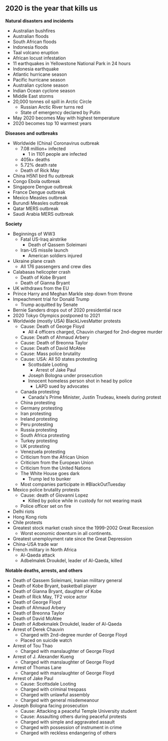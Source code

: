 ## 2020 is the year that kills us

**Natural disasters and incidents**
- Australian bushfires
- Australian floods
- South African floods
- Indonesia floods
- Taal volcano eruption
- African locust infestation
- 11 earthquakes in Yellowstone National Park in 24 hours
- Indonesia earthquake
- Atlantic hurricane season
- Pacific hurricane season
- Australian cyclone season
- Indian Ocean cyclone season
- Middle East storms
- 20,000 tonnes oil spill in Arctic Circle
    - Russian Arctic River turns red
    - State of emergency declared by Putin
- May 2020 becomes May with highest temperature
- 2020 becomes top 10 warmest years

**Diseases and outbreaks**
- Worldwide (China) Coronavirus outbreak
    - 7.08 million+ infected
        - 1 in 1101 people are infected
    - 405k+ deaths
    - 5.72% death rate
    - Death of Rick May
- China H5N1 bird flu outbreak
- Congo Ebola outbreak
- Singapore Dengue outbreak
- France Dengue outbreak
- Mexico Measles outbreak
- Burundi Measles outbreak
- Qatar MERS outbreak
- Saudi Arabia MERS outbreak

**Society**
- Beginnings of WW3
    - Fatal US-Iraq airstrike
        - Death of Qassem Soleimani
    - Iran-US missile launch
        - American soldiers injured
- Ukraine plane crash
    - All 176 passengers and crew dies
- Calabasas helicopter crash
    - Death of Kobe Bryant
    - Death of Gianna Bryant
- UK withdraws from the EU
- Prince Harry and Meghan Markle step down from throne
- Impeachment trial for Donald Trump
    - Trump acquitted by Senate
- Bernie Sanders drops out of 2020 presidential race
- 2020 Tokyo Olympics postponed to 2021
- Worldwide (mostly USA) BlackLivesMatter protests
    - Cause: Death of George Floyd
        - All 4 officers charged, Chauvin charged for 2nd-degree murder
    - Cause: Death of Ahmaud Arbery
    - Cause: Death of Breonna Taylor
    - Cause: Death of David McAtee
    - Cause: Mass police brutality
    - Cause: USA: All 50 states protesting
        - Scottsdale Looting
            - Arrest of Jake Paul
        - Joseph Bologna under prosecution
        - Innocent homeless person shot in head by police
            - LAPD sued by advocates
    - Canada protesting
        - Canada's Prime Minister, Justin Trudeau, kneels during protest
    - China protesting
    - Germany protesting
    - Iran protesting
    - Ireland protesting
    - Peru protesting
    - Russia protesting
    - South Africa protesting
    - Turkey protesting
    - UK protesting
    - Venezuela protesting
    - Criticism from the African Union
    - Criticism from the European Union
    - Criticism from the United Nations
    - The White House goes dark
        - Trump led to bunker
    - Most companies participate in #BlackOutTuesday
- Mexico police brutality protests
    - Cause: death of Giovanni Lopez
        - Killed by police while in custody for not wearing mask
    - Police officer set on fire
- Delhi riots
- Hong Kong riots
- Chile protests
- Greatest stock market crash since the 1999-2002 Great Recession
    - Worst economic downturn in all continents.
- Greatest unemployment rate since the Great Depression
- China-USA trade war
- French military in North Africa
    - Al-Qaeda attack
    - Adbelmalek Droukdel, leader of Al-Qaeda, killed

**Notable deaths, arrests, and others**
- Death of Qassem Soleimani, Iranian military general
- Death of Kobe Bryant, basketball player
- Death of Gianna Bryant, daughter of Kobe
- Death of Rick May, TF2 voice actor
- Death of George Floyd
- Death of Ahmaud Arbery
- Death of Breonna Taylor
- Death of David McAtee
- Death of Adbekmalek Droukdel, leader of Al-Qaeda
- Arrest of Derek Chauvin
    - Charged with 2nd-degree murder of George Floyd
    - Placed on suicide watch
- Arrest of Tou Thao
    - Charged with manslaughter of George Floyd
- Arrest of J. Alexander Kueng
    - Charged with manslaughter of George Floyd
- Arrest of Thomas Lane
    - Charged with manslaughter of George Floyd
- Arrest of Jake Paul
    - Cause: Scottsdale Looting
    - Charged with criminal trespass
    - Charged with unlawful assembly
    - Charged with general misdemeanour
- Joseph Bologna facing prosecution
    - Cause: Attacking a peaceful Temple University student
    - Cause: Assaulting others during peaceful protests
    - Charged with simple and aggravated assault
    - Charged with possession of instrument in crime
    - Charged with reckless endangering of others

